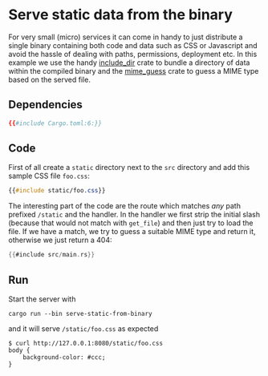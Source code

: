 # Serve static data from the binary

For very small (micro) services it can come in handy to just distribute a single
binary containing both code and data such as CSS or Javascript and avoid the
hassle of dealing with paths, permissions, deployment etc. In this example we
use the handy [include_dir][] crate to bundle a directory of data within the
compiled binary and the [mime_guess][] crate to guess a MIME type based on the
served file.


## Dependencies

```toml
{{#include Cargo.toml:6:}}
```


## Code

First of all create a `static` directory next to the `src` directory and add
this sample CSS file `foo.css`:

```css
{{#include static/foo.css}}
```

The interesting part of the code are the route which matches _any_ path prefixed
`/static` and the handler. In the handler we first strip the initial slash
(because that would not match with `get_file`) and then just try to load the
file. If we have a match, we try to guess a suitable MIME type and return it,
otherwise we just return a 404:

```rust
{{#include src/main.rs}}
```


## Run

Start the server with

```
cargo run --bin serve-static-from-binary
```

and it will serve `/static/foo.css` as expected

```
$ curl http://127.0.0.1:8080/static/foo.css
body {
    background-color: #ccc;
}
```

[include_dir]: https://crates.io/crates/include_dir
[mime_guess]: https://crates.io/crates/mime_guess
